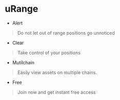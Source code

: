 # uRange

* Alert
> Do not let out of range positions go unnoticed

* Clear
> Take control of your positions

* Mutilchain
> Easily view assets on multiple chains.

* Free
>  Join now and get instant free access
